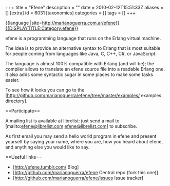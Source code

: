 +++
title = "Efene"
description = ""
date = 2010-02-12T15:51:33Z
aliases = []
[extra]
id = 6031
[taxonomies]
categories = []
tags = []
+++

{{language
|site=http://marianoguerra.com.ar/efene}}{{DISPLAYTITLE:Category:efene}}

efene is a programming language that runs on the Erlang virtual machine.

The idea is to provide an alternative syntax to Erlang that is most suitable for people coming from languages like Java, C, C++, C#, or JavaScript.

The language is almost 100% compatible with Erlang (and will be); the compiler allows to translate an efene source file into a readable Erlang one. It also adds some syntactic sugar in some places to make some tasks easier.

To see how it looks you can go to the [http://github.com/marianoguerra/efene/tree/master/examples/ examples directory].

==Participate==

A mailing list is available at librelist: just send a mail to [mailto:efene@librelist.com efene@librelist.com] to subscribe.

As first email you may send a hello world program in efene and present yourself by saying your name, where you are, how you heard about efene, and anything else you would like to say.

==Useful links==
* [http://efene.tumblr.com/ Blog]
* [http://github.com/marianoguerra/efene Central repo (fork this one)]
* [http://github.com/marianoguerra/efene/issues Issue tracker]
